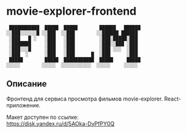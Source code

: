 # movie-explorer-frontend

```
 ███████████  █████  █████        ██████   ██████
░░███░░░░░░█ ░░███  ░░███        ░░██████ ██████ 
 ░███   █ ░   ░███   ░███         ░███░█████░███ 
 ░███████     ░███   ░███         ░███░░███ ░███ 
 ░███░░░█     ░███   ░███         ░███ ░░░  ░███ 
 ░███  ░      ░███   ░███      █  ░███      ░███ 
 █████        █████  ███████████  █████     █████
░░░░░        ░░░░░  ░░░░░░░░░░░  ░░░░░     ░░░░░ 
```
## Описание

Фронтенд для сервиса просмотра фильмов movie-explorer. React-приложение. 

Макет доступен по ссылке:<br>
https://disk.yandex.ru/d/5AOka-DyPfPY0Q 
